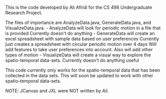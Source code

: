 This is the code developed by Ali Afridi for the CS 498 Undergraduate Research Project. 

The files of importance are AnalyzeData.java, GenerateData.java, and VisualizeData.java.
	- AnalyzeData will look for periodic motion in a file that is provided
		Currently doesn't do anything
	- GenerateData will create an excel spreadsheet with sample data based on user preferences
		Currently just creates a spreadsheet with circular periodic motion over 4 days
		Will add features to take user preferences into account. Also will add other types of motion
	- VisualizeData will create a visual way to explore the spatio-temporal data-sets. 
		Currently doesn't do anything useful

This code currently only works for the spatio-temporal data that has been collected in the data sets. This will soon be updated to work with other spatio-temporal data-sets.

NOTE: JCanvas and JXL were NOT written by Ali. 

